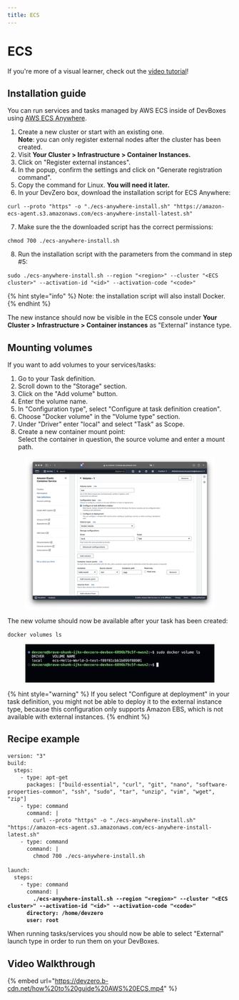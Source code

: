 ```yaml
---
title: ECS
---
```

# ECS

If you're more of a visual learner, check out the [video tutorial](#video-walkthrough)!

## Installation guide

You can run services and tasks managed by AWS ECS inside of DevBoxes using [AWS ECS Anywhere](https://aws.amazon.com/ecs/anywhere).

1. Create a new cluster or start with an existing one.\
   **Note**: you can only register external nodes after the cluster has been created.
2. Visit **Your Cluster > Infrastructure > Container Instances.**
3. Click on "Register external instances".
4. In the popup, confirm the settings and click on "Generate registration command".
5. Copy the command for Linux. **You will need it later.**
6. In your DevZero box, download the installation script for ECS Anywhere:

```
curl --proto "https" -o "./ecs-anywhere-install.sh" "https://amazon-ecs-agent.s3.amazonaws.com/ecs-anywhere-install-latest.sh"
```

7. Make sure the the downloaded script has the correct permissions:

```
chmod 700 ./ecs-anywhere-install.sh
```

8. Run the installation script with the parameters from the command in step #5:

```
sudo ./ecs-anywhere-install.sh --region "<region>" --cluster "<ECS cluster>" --activation-id "<id>" --activation-code "<code>"
```

{% hint style="info" %}
Note: the installation script will also install Docker.
{% endhint %}

The new instance should now be visible in the ECS console under **Your Cluster > Infrastructure > Container instances** as "External" instance type.

## Mounting volumes

If you want to add volumes to your services/tasks:

1. Go to your Task definition.
2. Scroll down to the "Storage" section.
3. Click on the "Add volume" button.
4. Enter the volume name.
5. In "Configuration type", select "Configure at task definition creation".
6. Choose "Docker volume" in the "Volume type" section.
7. Under "Driver" enter "local" and select "Task" as Scope.
8. Create a new container mount point:\
   Select the container in question, the source volume and enter a mount path.

<figure><img src="../../../.gitbook/assets/Screenshot 2024-07-31 at 14.53.21.png" alt=""><figcaption></figcaption></figure>

The new volume should now be available after your task has been created:

```
docker volumes ls
```

<figure><img src="../../../.gitbook/assets/Screenshot 2024-07-31 at 14.54.42.png" alt=""><figcaption></figcaption></figure>

{% hint style="warning" %}
If you select "Configure at deployment" in your task definition, you might not be able to deploy it to the external instance type, because this configuration only supports Amazon EBS, which is not available with external instances.
{% endhint %}

## Recipe example

<pre class="language-yaml"><code class="lang-yaml">version: "3"
build:
  steps:
    - type: apt-get
      packages: ["build-essential", "curl", "git", "nano", "software-properties-common", "ssh", "sudo", "tar", "unzip", "vim", "wget", "zip"]
    - type: command
      command: |
        curl --proto "https" -o "./ecs-anywhere-install.sh" "https://amazon-ecs-agent.s3.amazonaws.com/ecs-anywhere-install-latest.sh"
    - type: command
      command: |
        chmod 700 ./ecs-anywhere-install.sh

launch:
  steps:
    - type: command
      command: |
<strong>        ./ecs-anywhere-install.sh --region "&#x3C;region>" --cluster "&#x3C;ECS cluster>" --activation-id "&#x3C;id>" --activation-code "&#x3C;code>"
</strong><strong>      directory: /home/devzero
</strong><strong>      user: root
</strong></code></pre>

When running tasks/services you should now be able to select "External" launch type in order to run them on your DevBoxes.

## Video Walkthrough

{% embed url="https://devzero.b-cdn.net/how%20to%20guide%20AWS%20ECS.mp4" %}
